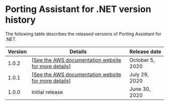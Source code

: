 # Porting Assistant for \.NET version history<a name="porting-assistant-versions"></a>

 The following table describes the released versions of Porting Assistant for \.NET\. 


| Version | Details | Release date | 
| --- | --- | --- | 
| 1\.0\.2 |  [\[See the AWS documentation website for more details\]](http://docs.aws.amazon.com/portingassistant/latest/userguide/porting-assistant-versions.html)  | October 5, 2020 | 
| 1\.0\.1 |  [\[See the AWS documentation website for more details\]](http://docs.aws.amazon.com/portingassistant/latest/userguide/porting-assistant-versions.html)  | July 29, 2020 | 
| 1\.0\.0 | Initial release | June 30, 2020 | 
